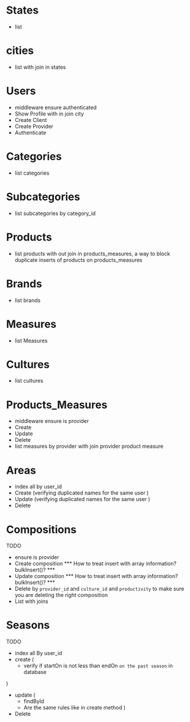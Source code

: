 # States
- list

# cities
- list with join in states

# Users
- middleware ensure authenticated
- Show Profile with in join city
- Create Client
- Create Provider
- Authenticate

# Categories
- list categories

# Subcategories
- list subcategories by category_id

# Products
 - list products with out join in products_measures, a way to block duplicate inserts of products on products_measures

# Brands
- list brands

# Measures
- list Measures

# Cultures
- list cultures

# Products_Measures
- middleware ensure is provider
- Create
- Update
- Delete
- list measures by provider with join provider product measure


# Areas
- index all by user_id
- Create (verifying duplicated names for the same user )
- Update (verifying duplicated names for the same user )
- Delete


# Compositions
TODO
- ensure is provider
- Create composition *** How to treat insert with array information? bulkInsert()? ***
- Update composition *** How to treat insert with array information? bulkInsert()? ***
- Delete by `provider_id` and `culture_id` and `productivity` to make sure you are deleting the right composition
- List with joins


# Seasons
TODO
- index all By user_id
- create (
  <!-- - name gonna be create using year from `startOn` and `endOn` and name (2015/2016 safra soja) -->
  <!-- - verify duplicated names for the same user -->
  - verify if startOn is not less than endOn `on the past season` in database
  <!-- - verify is startOn is not equal than endOn by `month` -->
  <!-- - verify if endOn is not less than startOn for the `current season` -->
  <!-- - verify if a season is not longer than a year -->
)
- update (
  - findById
  - Are the same rules like in create method
)
- Delete
